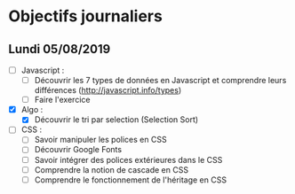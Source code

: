 # Objectifs journaliers

## Lundi 05/08/2019


* [ ] Javascript :
  * [ ] Découvrir les 7 types de données en Javascript et comprendre leurs différences (http://javascript.info/types)
  * [ ] Faire l'exercice

* [x] Algo : 
  * [x] Découvrir le tri par selection (Selection Sort)

* [ ] CSS : 
  * [ ] Savoir manipuler les polices en CSS
  * [ ] Découvrir Google Fonts
  * [ ] Savoir intégrer des polices extérieures dans le CSS
  * [ ] Comprendre la notion de cascade en CSS
  * [ ] Comprendre le fonctionnement de l'héritage en CSS
